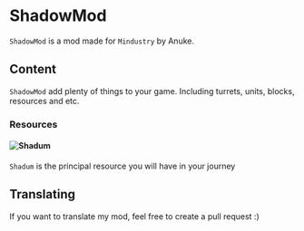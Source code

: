 # ShadowMod
`ShadowMod` is a mod made for `Mindustry` by Anuke.
## Content
`ShadowMod` add plenty of things to your game. Including turrets, units, blocks, resources and etc.
### Resources

#### ![Shadum](https://raw.githubusercontent.com/Pietro303HD/ShadowMod/JsDebug/sprites/items/shadum.png) 

`Shadum` is the principal resource you will have in your journey
## Translating 
If you want to translate my mod, feel free to create a pull request :)
